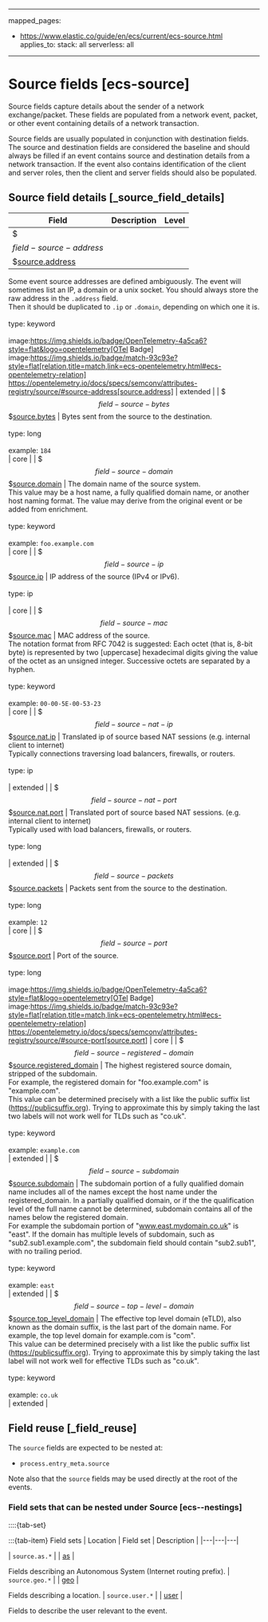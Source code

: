 <!-- This file is automatically generated. Don't edit it manually! -->
---
mapped_pages:
  - https://www.elastic.co/guide/en/ecs/current/ecs-source.html
applies_to:
  stack: all
  serverless: all
---

# Source fields [ecs-source]

Source fields capture details about the sender of a network exchange/packet. These fields are populated from a network event, packet, or other event containing details of a network transaction.

Source fields are usually populated in conjunction with destination fields. The source and destination fields are considered the baseline and should always be filled if an event contains source and destination details from a network transaction. If the event also contains identification of the client and server roles, then the client and server fields should also be populated.

## Source field details [_source_field_details]

| Field | Description | Level |
| --- | --- | --- |
| $$$field-source-address$$$[source.address](#field-source-address) |
Some event source addresses are defined ambiguously. The event will sometimes list an IP, a domain or a unix socket.  You should always store the raw address in the `.address` field.<br>Then it should be duplicated to `.ip` or `.domain`, depending on which one it is.<br><br>type: keyword<br><br>
image:https://img.shields.io/badge/OpenTelemetry-4a5ca6?style=flat&logo=opentelemetry[OTel Badge] image:https://img.shields.io/badge/match-93c93e?style=flat[relation,title=match,link=ecs-opentelemetry.html#ecs-opentelemetry-relation] https://opentelemetry.io/docs/specs/semconv/attributes-registry/source/#source-address[source.address] | extended |
| $$$field-source-bytes$$$[source.bytes](#field-source-bytes) |
Bytes sent from the source to the destination.<br><br>type: long<br><br>
example: `184`<br> | core |
| $$$field-source-domain$$$[source.domain](#field-source-domain) |
The domain name of the source system.<br>This value may be a host name, a fully qualified domain name, or another host naming format. The value may derive from the original event or be added from enrichment.<br><br>type: keyword<br><br>
example: `foo.example.com`<br> | core |
| $$$field-source-ip$$$[source.ip](#field-source-ip) |
IP address of the source (IPv4 or IPv6).<br><br>type: ip<br><br>
 | core |
| $$$field-source-mac$$$[source.mac](#field-source-mac) |
MAC address of the source.<br>The notation format from RFC 7042 is suggested: Each octet (that is, 8-bit byte) is represented by two [uppercase] hexadecimal digits giving the value of the octet as an unsigned integer. Successive octets are separated by a hyphen.<br><br>type: keyword<br><br>
example: `00-00-5E-00-53-23`<br> | core |
| $$$field-source-nat-ip$$$[source.nat.ip](#field-source-nat-ip) |
Translated ip of source based NAT sessions (e.g. internal client to internet)<br>Typically connections traversing load balancers, firewalls, or routers.<br><br>type: ip<br><br>
 | extended |
| $$$field-source-nat-port$$$[source.nat.port](#field-source-nat-port) |
Translated port of source based NAT sessions. (e.g. internal client to internet)<br>Typically used with load balancers, firewalls, or routers.<br><br>type: long<br><br>
 | extended |
| $$$field-source-packets$$$[source.packets](#field-source-packets) |
Packets sent from the source to the destination.<br><br>type: long<br><br>
example: `12`<br> | core |
| $$$field-source-port$$$[source.port](#field-source-port) |
Port of the source.<br><br>type: long<br><br>
image:https://img.shields.io/badge/OpenTelemetry-4a5ca6?style=flat&logo=opentelemetry[OTel Badge] image:https://img.shields.io/badge/match-93c93e?style=flat[relation,title=match,link=ecs-opentelemetry.html#ecs-opentelemetry-relation] https://opentelemetry.io/docs/specs/semconv/attributes-registry/source/#source-port[source.port] | core |
| $$$field-source-registered-domain$$$[source.registered_domain](#field-source-registered-domain) |
The highest registered source domain, stripped of the subdomain.<br>For example, the registered domain for "foo.example.com" is "example.com".<br>This value can be determined precisely with a list like the public suffix list (https://publicsuffix.org). Trying to approximate this by simply taking the last two labels will not work well for TLDs such as "co.uk".<br><br>type: keyword<br><br>
example: `example.com`<br> | extended |
| $$$field-source-subdomain$$$[source.subdomain](#field-source-subdomain) |
The subdomain portion of a fully qualified domain name includes all of the names except the host name under the registered_domain.  In a partially qualified domain, or if the the qualification level of the full name cannot be determined, subdomain contains all of the names below the registered domain.<br>For example the subdomain portion of "www.east.mydomain.co.uk" is "east". If the domain has multiple levels of subdomain, such as "sub2.sub1.example.com", the subdomain field should contain "sub2.sub1", with no trailing period.<br><br>type: keyword<br><br>
example: `east`<br> | extended |
| $$$field-source-top-level-domain$$$[source.top_level_domain](#field-source-top-level-domain) |
The effective top level domain (eTLD), also known as the domain suffix, is the last part of the domain name. For example, the top level domain for example.com is "com".<br>This value can be determined precisely with a list like the public suffix list (https://publicsuffix.org). Trying to approximate this by simply taking the last label will not work well for effective TLDs such as "co.uk".<br><br>type: keyword<br><br>
example: `co.uk`<br> | extended |

## Field reuse [_field_reuse]

The `source` fields are expected to be nested at:

* `process.entry_meta.source`

Note also that the `source` fields may be used directly at the root of the events.


### Field sets that can be nested under Source [ecs--nestings]

::::{tab-set}

:::{tab-item} Field sets
| Location | Field set | Description |
|---|---|---|

| `source.as.*` |
| [as](#ecs-as) |

Fields describing an Autonomous System (Internet routing prefix).
| `source.geo.*` |
| [geo](#ecs-geo) |

Fields describing a location.
| `source.user.*` |
| [user](#ecs-user) |

Fields to describe the user relevant to the event.
